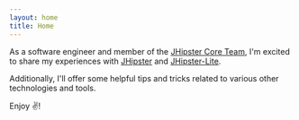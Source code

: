 ```yaml
---                                                                                                                                                                                                                                  
layout: home                                                                                                                                                                                                                         
title: Home
--- 
```


As a software engineer and member of the [JHipster Core Team](https://www.jhipster.tech/team/), I'm excited to share my experiences with [JHipster](https://www.jhipster.tech/) and [JHipster-Lite](https://www.jhipster.tech/jhipster-lite/).

Additionally, I'll offer some helpful tips and tricks related to various other technologies and tools.

<!-- [Expert JHipster Lite Advice: Ask Me Anything!](https://www.fiverr.com/renan_franca/answer-any-questions-about-jhipster-lite) -->

Enjoy ✌!
